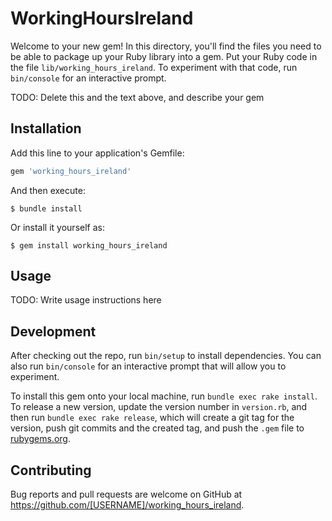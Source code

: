 # WorkingHoursIreland

Welcome to your new gem! In this directory, you'll find the files you need to be able to package up your Ruby library into a gem. Put your Ruby code in the file `lib/working_hours_ireland`. To experiment with that code, run `bin/console` for an interactive prompt.

TODO: Delete this and the text above, and describe your gem

## Installation

Add this line to your application's Gemfile:

```ruby
gem 'working_hours_ireland'
```

And then execute:

    $ bundle install

Or install it yourself as:

    $ gem install working_hours_ireland

## Usage

TODO: Write usage instructions here

## Development

After checking out the repo, run `bin/setup` to install dependencies. You can also run `bin/console` for an interactive prompt that will allow you to experiment.

To install this gem onto your local machine, run `bundle exec rake install`. To release a new version, update the version number in `version.rb`, and then run `bundle exec rake release`, which will create a git tag for the version, push git commits and the created tag, and push the `.gem` file to [rubygems.org](https://rubygems.org).

## Contributing

Bug reports and pull requests are welcome on GitHub at https://github.com/[USERNAME]/working_hours_ireland.

